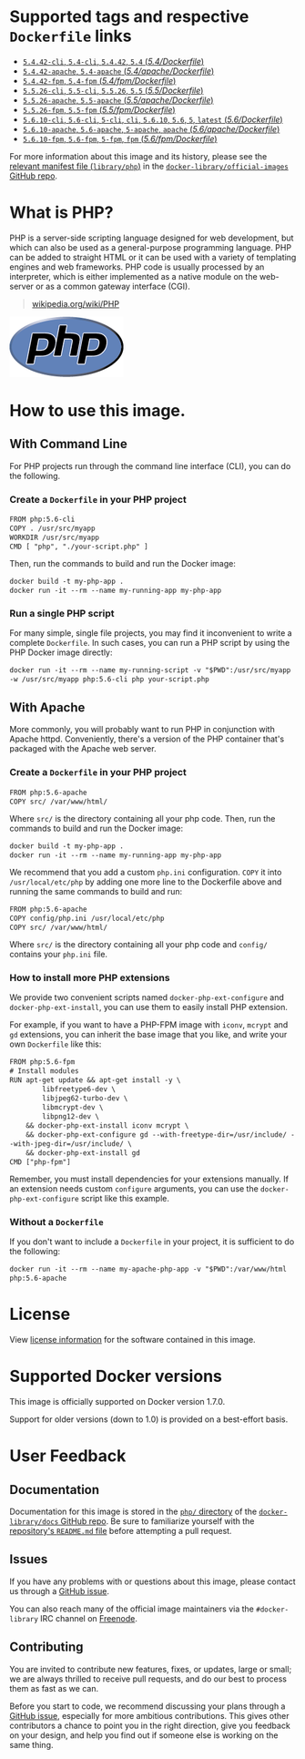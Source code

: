 # Supported tags and respective `Dockerfile` links

-	[`5.4.42-cli`, `5.4-cli`, `5.4.42`, `5.4` (*5.4/Dockerfile*)](https://github.com/docker-library/php/blob/ae130b2f845162fbf84da0ffad07d7a64eff57cd/5.4/Dockerfile)
-	[`5.4.42-apache`, `5.4-apache` (*5.4/apache/Dockerfile*)](https://github.com/docker-library/php/blob/ae130b2f845162fbf84da0ffad07d7a64eff57cd/5.4/apache/Dockerfile)
-	[`5.4.42-fpm`, `5.4-fpm` (*5.4/fpm/Dockerfile*)](https://github.com/docker-library/php/blob/ae130b2f845162fbf84da0ffad07d7a64eff57cd/5.4/fpm/Dockerfile)
-	[`5.5.26-cli`, `5.5-cli`, `5.5.26`, `5.5` (*5.5/Dockerfile*)](https://github.com/docker-library/php/blob/a413eb0123d10321928696ffea7442bed7dc0dc7/5.5/Dockerfile)
-	[`5.5.26-apache`, `5.5-apache` (*5.5/apache/Dockerfile*)](https://github.com/docker-library/php/blob/a413eb0123d10321928696ffea7442bed7dc0dc7/5.5/apache/Dockerfile)
-	[`5.5.26-fpm`, `5.5-fpm` (*5.5/fpm/Dockerfile*)](https://github.com/docker-library/php/blob/a413eb0123d10321928696ffea7442bed7dc0dc7/5.5/fpm/Dockerfile)
-	[`5.6.10-cli`, `5.6-cli`, `5-cli`, `cli`, `5.6.10`, `5.6`, `5`, `latest` (*5.6/Dockerfile*)](https://github.com/docker-library/php/blob/a413eb0123d10321928696ffea7442bed7dc0dc7/5.6/Dockerfile)
-	[`5.6.10-apache`, `5.6-apache`, `5-apache`, `apache` (*5.6/apache/Dockerfile*)](https://github.com/docker-library/php/blob/a413eb0123d10321928696ffea7442bed7dc0dc7/5.6/apache/Dockerfile)
-	[`5.6.10-fpm`, `5.6-fpm`, `5-fpm`, `fpm` (*5.6/fpm/Dockerfile*)](https://github.com/docker-library/php/blob/a413eb0123d10321928696ffea7442bed7dc0dc7/5.6/fpm/Dockerfile)

For more information about this image and its history, please see the [relevant manifest file (`library/php`)](https://github.com/docker-library/official-images/blob/master/library/php) in the [`docker-library/official-images` GitHub repo](https://github.com/docker-library/official-images).

# What is PHP?

PHP is a server-side scripting language designed for web development, but which can also be used as a general-purpose programming language. PHP can be added to straight HTML or it can be used with a variety of templating engines and web frameworks. PHP code is usually processed by an interpreter, which is either implemented as a native module on the web-server or as a common gateway interface (CGI).

> [wikipedia.org/wiki/PHP](http://en.wikipedia.org/wiki/PHP)

![logo](https://raw.githubusercontent.com/docker-library/docs/master/php/logo.png)

# How to use this image.

## With Command Line

For PHP projects run through the command line interface (CLI), you can do the following.

### Create a `Dockerfile` in your PHP project

	FROM php:5.6-cli
	COPY . /usr/src/myapp
	WORKDIR /usr/src/myapp
	CMD [ "php", "./your-script.php" ]

Then, run the commands to build and run the Docker image:

	docker build -t my-php-app .
	docker run -it --rm --name my-running-app my-php-app

### Run a single PHP script

For many simple, single file projects, you may find it inconvenient to write a complete `Dockerfile`. In such cases, you can run a PHP script by using the PHP Docker image directly:

	docker run -it --rm --name my-running-script -v "$PWD":/usr/src/myapp -w /usr/src/myapp php:5.6-cli php your-script.php

## With Apache

More commonly, you will probably want to run PHP in conjunction with Apache httpd. Conveniently, there's a version of the PHP container that's packaged with the Apache web server.

### Create a `Dockerfile` in your PHP project

	FROM php:5.6-apache
	COPY src/ /var/www/html/

Where `src/` is the directory containing all your php code. Then, run the commands to build and run the Docker image:

	docker build -t my-php-app .
	docker run -it --rm --name my-running-app my-php-app

We recommend that you add a custom `php.ini` configuration. `COPY` it into `/usr/local/etc/php` by adding one more line to the Dockerfile above and running the same commands to build and run:

	FROM php:5.6-apache
	COPY config/php.ini /usr/local/etc/php
	COPY src/ /var/www/html/

Where `src/` is the directory containing all your php code and `config/` contains your `php.ini` file.

### How to install more PHP extensions

We provide two convenient scripts named `docker-php-ext-configure` and `docker-php-ext-install`, you can use them to easily install PHP extension.

For example, if you want to have a PHP-FPM image with `iconv`, `mcrypt` and `gd` extensions, you can inherit the base image that you like, and write your own `Dockerfile` like this:

	FROM php:5.6-fpm
	# Install modules
	RUN apt-get update && apt-get install -y \
	        libfreetype6-dev \
	        libjpeg62-turbo-dev \
	        libmcrypt-dev \
	        libpng12-dev \
	    && docker-php-ext-install iconv mcrypt \
	    && docker-php-ext-configure gd --with-freetype-dir=/usr/include/ --with-jpeg-dir=/usr/include/ \
	    && docker-php-ext-install gd
	CMD ["php-fpm"]

Remember, you must install dependencies for your extensions manually. If an extension needs custom `configure` arguments, you can use the `docker-php-ext-configure` script like this example.

### Without a `Dockerfile`

If you don't want to include a `Dockerfile` in your project, it is sufficient to do the following:

	docker run -it --rm --name my-apache-php-app -v "$PWD":/var/www/html php:5.6-apache

# License

View [license information](http://php.net/license/) for the software contained in this image.

# Supported Docker versions

This image is officially supported on Docker version 1.7.0.

Support for older versions (down to 1.0) is provided on a best-effort basis.

# User Feedback

## Documentation

Documentation for this image is stored in the [`php/` directory](https://github.com/docker-library/docs/tree/master/php) of the [`docker-library/docs` GitHub repo](https://github.com/docker-library/docs). Be sure to familiarize yourself with the [repository's `README.md` file](https://github.com/docker-library/docs/blob/master/README.md) before attempting a pull request.

## Issues

If you have any problems with or questions about this image, please contact us through a [GitHub issue](https://github.com/docker-library/php/issues).

You can also reach many of the official image maintainers via the `#docker-library` IRC channel on [Freenode](https://freenode.net).

## Contributing

You are invited to contribute new features, fixes, or updates, large or small; we are always thrilled to receive pull requests, and do our best to process them as fast as we can.

Before you start to code, we recommend discussing your plans through a [GitHub issue](https://github.com/docker-library/php/issues), especially for more ambitious contributions. This gives other contributors a chance to point you in the right direction, give you feedback on your design, and help you find out if someone else is working on the same thing.
